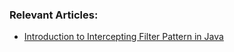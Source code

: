 ### Relevant Articles:
- [Introduction to Intercepting Filter Pattern in Java](http://www.surya.com/intercepting-filter-pattern-in-java)

